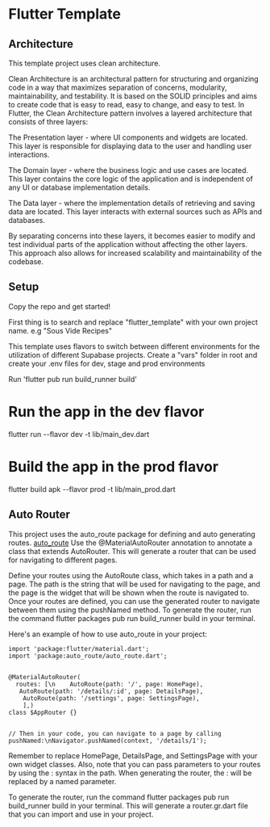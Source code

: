 # Flutter Template

## Architecture
This template project uses clean architecture.

Clean Architecture is an architectural pattern for structuring and organizing code in a way that maximizes separation of concerns, modularity, maintainability, and testability. It is based on the SOLID principles and aims to create code that is easy to read, easy to change, and easy to test. In Flutter, the Clean Architecture pattern involves a layered architecture that consists of three layers: 

The Presentation layer - where UI components and widgets are located. This layer is responsible for displaying data to the user and handling user interactions.

The Domain layer - where the business logic and use cases are located. This layer contains the core logic of the application and is independent of any UI or database implementation details.

The Data layer - where the implementation details of retrieving and saving data are located. This layer interacts with external sources such as APIs and databases.

By separating concerns into these layers, it becomes easier to modify and test individual parts of the application without affecting the other layers. This approach also allows for increased scalability and maintainability of the codebase.
## Setup

Copy the repo and get started!

First thing is to search and replace "flutter_template" with your own project name. e.g "Sous Vide Recipes"

This template uses flavors to switch between different environments for the utilization of different Supabase projects. 
Create a "vars" folder in root and create your .env files for dev, stage and prod environments

Run 'flutter pub run build_runner build'

# Run the app in the dev flavor
flutter run --flavor dev -t lib/main_dev.dart

# Build the app in the prod flavor
flutter build apk --flavor prod -t lib/main_prod.dart

## Auto Router

This project uses the auto_route package for defining and auto generating routes. [auto_route](https://pub.dev/packages/auto_route)
Use the @MaterialAutoRouter annotation to annotate a class that extends AutoRouter. This will generate a router that can be used for navigating to different pages.

Define your routes using the AutoRoute class, which takes in a path and a page. The path is the string that will be used for navigating to the page, and the page is the widget that will be shown when the route is navigated to.
Once your routes are defined, you can use the generated router to navigate between them using the pushNamed method.
To generate the router, run the command flutter packages pub run build_runner build in your terminal.

Here's an example of how to use auto_route in your project:

```
import 'package:flutter/material.dart';
import 'package:auto_route/auto_route.dart';


@MaterialAutoRouter(
  routes: [\n    AutoRoute(path: '/', page: HomePage),   
   AutoRoute(path: '/details/:id', page: DetailsPage),
    AutoRoute(path: '/settings', page: SettingsPage),  
    ],)
class $AppRouter {}


// Then in your code, you can navigate to a page by calling pushNamed:\nNavigator.pushNamed(context, '/details/1');
```

Remember to replace HomePage, DetailsPage, and SettingsPage with your own widget classes. Also, note that you can pass parameters to your routes by using the : syntax in the path. When generating the router, the : will be replaced by a named parameter. 


To generate the router, run the command flutter packages pub run build_runner build in your terminal. This will generate a router.gr.dart file that you can import and use in your project.